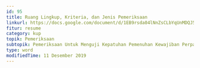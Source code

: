 ```yaml
---
id: 95
title: Ruang Lingkup, Kriteria, dan Jenis Pemeriksaan
linkurl: https://docs.google.com/document/d/1EB9rsda04lNnZsCLbYqUnMDQJ5ViKuMltOA4HZu-fjA/edit?usp=drivesdk
fitur: resume
category: kup
topik: Pemeriksaan
subtopik: Pemeriksaan Untuk Menguji Kepatuhan Pemenuhan Kewajiban Perpajakan (Sejak 1 Februari 2013)
type: word
modifiedTime: 11 Desember 2019
---
```


